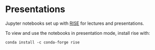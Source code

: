 # Presentations

Jupyter notebooks set up with [RISE](https://rise.readthedocs.io/) for lectures and presentations.

To view and use the notebooks in presentation mode, install rise with:

`conda install -c conda-forge rise`
